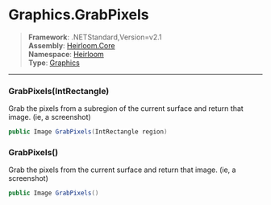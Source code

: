 # Graphics.GrabPixels

> **Framework**: .NETStandard,Version=v2.1  
> **Assembly**: [Heirloom.Core][0]  
> **Namespace**: [Heirloom][0]  
> **Type**: [Graphics][1]  

--------------------------------------------------------------------------------

### GrabPixels(IntRectangle)

Grab the pixels from a subregion of the current surface and return that image. (ie, a screenshot)

```cs
public Image GrabPixels(IntRectangle region)
```

### GrabPixels()

Grab the pixels from the current surface and return that image. (ie, a screenshot)

```cs
public Image GrabPixels()
```

[0]: ../Heirloom.Core.md
[1]: Heirloom.Graphics.md
